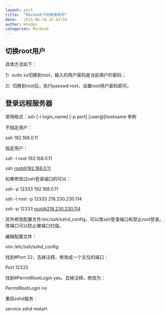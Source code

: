 ```yaml
---
layout: post
title:  "Mackook下的常用命令"
date:   2015-06-14 15:43:59
author: Hoodps
categories: Macbook
---
```


## 切换root用户
具体方法如下：

1）sudo su切换到root，输入的用户密码是当前用户的密码；

2）切换到root后，执行passwd root，设置root用户密码即可。

## 登录远程服务器

常用格式：ssh [-l login_name] [-p port] [user@]hostname
举例
 
不指定用户：
 
ssh 192.168.0.11
 
指定用户：
 
ssh -l root 192.168.0.11
 
ssh root@192.168.0.11
 
如果修改过ssh登录端口的可以：
 
ssh -p 12333 192.168.0.11
 
ssh -l root -p 12333 216.230.230.114
 
ssh -p 12333 root@216.230.230.114
 
另外修改配置文件/etc/ssh/sshd_config，可以改ssh登录端口和禁止root登录。改端口可以防止被端口扫描。
 
编辑配置文件：
 
vim /etc/ssh/sshd_config
 
找到#Port 22，去掉注释，修改成一个五位的端口：
 
Port 12333
 
找到#PermitRootLogin yes，去掉注释，修改为：
 
PermitRootLogin no
 
重启sshd服务：
 
service sshd restart



